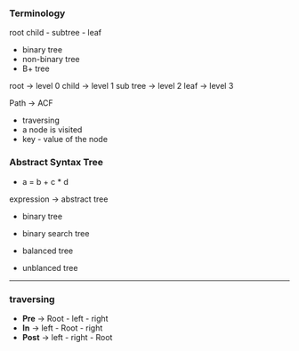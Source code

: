 ### Terminology

root
child - subtree - leaf

- binary tree
- non-binary tree
- B+ tree

root -> level 0
child -> level 1
sub tree -> level 2
leaf -> level 3

Path -> ACF

- traversing
- a node is visited
- key - value of the node

### Abstract Syntax Tree

- a = b + c \* d

expression -> abstract tree

- binary tree
- binary search tree

- balanced tree
- unblanced tree

---

### traversing

- **Pre** -> Root - left - right
- **In** -> left - Root - right
- **Post** -> left - right - Root
